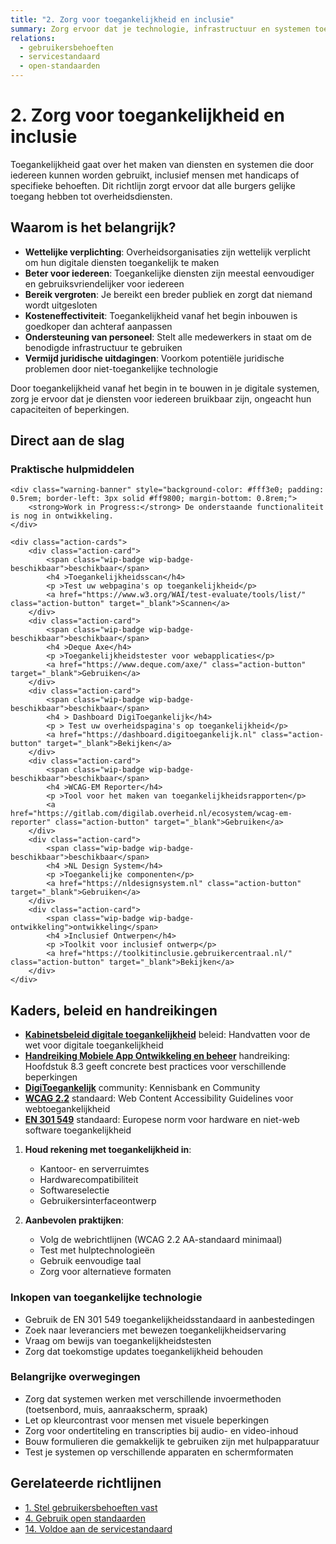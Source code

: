 ```yaml
---
title: "2. Zorg voor toegankelijkheid en inclusie"
summary: Zorg ervoor dat je technologie, infrastructuur en systemen toegankelijk en inclusief zijn voor alle gebruikers.
relations:
  - gebruikersbehoeften
  - servicestandaard
  - open-standaarden
---
```


# 2. Zorg voor toegankelijkheid en inclusie

Toegankelijkheid gaat over het maken van diensten en systemen die door iedereen kunnen worden gebruikt, inclusief mensen met handicaps of specifieke behoeften. Dit richtlijn zorgt ervoor dat alle burgers gelijke toegang hebben tot overheidsdiensten.

## Waarom is het belangrijk?

- **Wettelijke verplichting**: Overheidsorganisaties zijn wettelijk verplicht om hun digitale diensten toegankelijk te maken
- **Beter voor iedereen**: Toegankelijke diensten zijn meestal eenvoudiger en gebruiksvriendelijker voor iedereen
- **Bereik vergroten**: Je bereikt een breder publiek en zorgt dat niemand wordt uitgesloten
- **Kosteneffectiviteit**: Toegankelijkheid vanaf het begin inbouwen is goedkoper dan achteraf aanpassen
- **Ondersteuning van personeel**: Stelt alle medewerkers in staat om de benodigde infrastructuur te gebruiken
- **Vermijd juridische uitdagingen**: Voorkom potentiële juridische problemen door niet-toegankelijke technologie

Door toegankelijkheid vanaf het begin in te bouwen in je digitale systemen, zorg je ervoor dat je diensten voor iedereen bruikbaar zijn, ongeacht hun capaciteiten of beperkingen.

## Direct aan de slag

<div class="direct-aan-de-slag">
    <h3>Praktische hulpmiddelen</h3>

    <div class="warning-banner" style="background-color: #fff3e0; padding: 0.5rem; border-left: 3px solid #ff9800; margin-bottom: 0.8rem;">
        <strong>Work in Progress:</strong> De onderstaande functionaliteit is nog in ontwikkeling.
    </div>

    <div class="action-cards">
        <div class="action-card">
            <span class="wip-badge wip-badge-beschikbaar">beschikbaar</span>
            <h4 >Toegankelijkheidsscan</h4>
            <p >Test uw webpagina's op toegankelijkheid</p>
            <a href="https://www.w3.org/WAI/test-evaluate/tools/list/" class="action-button" target="_blank">Scannen</a>
        </div>
        <div class="action-card">
            <span class="wip-badge wip-badge-beschikbaar">beschikbaar</span>
            <h4 >Deque Axe</h4>
            <p >Toegankelijkheidstester voor webapplicaties</p>
            <a href="https://www.deque.com/axe/" class="action-button" target="_blank">Gebruiken</a>
        </div>
        <div class="action-card">
            <span class="wip-badge wip-badge-beschikbaar">beschikbaar</span>
            <h4 > Dashboard DigiToegankelijk</h4>
            <p > Test uw overheidspagina's op toegankelijkheid</p>
            <a href="https://dashboard.digitoegankelijk.nl" class="action-button" target="_blank">Bekijken</a>
        </div>
        <div class="action-card">
            <span class="wip-badge wip-badge-beschikbaar">beschikbaar</span>
            <h4 >WCAG-EM Reporter</h4>
            <p >Tool voor het maken van toegankelijkheidsrapporten</p>
            <a href="https://gitlab.com/digilab.overheid.nl/ecosystem/wcag-em-reporter" class="action-button" target="_blank">Gebruiken</a>
        </div>
        <div class="action-card">
            <span class="wip-badge wip-badge-beschikbaar">beschikbaar</span>
            <h4 >NL Design System</h4>
            <p >Toegankelijke componenten</p>
            <a href="https://nldesignsystem.nl" class="action-button" target="_blank">Gebruiken</a>
        </div>
        <div class="action-card">
            <span class="wip-badge wip-badge-ontwikkeling">ontwikkeling</span>
            <h4 >Inclusief Ontwerpen</h4>
            <p >Toolkit voor inclusief ontwerp</p>
            <a href="https://toolkitinclusie.gebruikercentraal.nl/" class="action-button" target="_blank">Bekijken</a>
        </div>
    </div>
</div>

## Kaders, beleid en handreikingen

- **[Kabinetsbeleid digitale toegankelijkheid](https://www.digitaleoverheid.nl/overzicht-van-alle-onderwerpen/digitale-inclusie/digitaal-toegankelijk/beleid/)** <span class="badge badge-beleid">beleid</span>: Handvatten voor de wet voor digitale toegankelijkheid
- **[Handreiking Mobiele App Ontwikkeling en beheer](https://www.noraonline.nl/images/noraonline/2/26/Handreiking_Mobiele_App_4.0.pdf)** <span class="badge badge-handreiking">handreiking</span>: Hoofdstuk 8.3 geeft concrete best practices voor verschillende beperkingen
- **[DigiToegankelijk](https://digitoegankelijk.nl)** <span class="badge badge-community">community</span>: Kennisbank en Community
- **[WCAG 2.2](https://www.w3.org/TR/WCAG22/)** <span class="badge badge-standaard">standaard</span>: Web Content Accessibility Guidelines voor webtoegankelijkheid
- **[EN 301 549](https://www.etsi.org/deliver/etsi_en/301500_301599/301549/03.02.01_60/en_301549v030201p.pdf)** <span class="badge badge-standaard">standaard</span>: Europese norm voor hardware en niet-web software toegankelijkheid

1. **Houd rekening met toegankelijkheid in**:
    - Kantoor- en serverruimtes
    - Hardwarecompatibiliteit
    - Softwareselectie
    - Gebruikersinterfaceontwerp

2. **Aanbevolen praktijken**:
    - Volg de webrichtlijnen (WCAG 2.2 AA-standaard minimaal)
    - Test met hulptechnologieën
    - Gebruik eenvoudige taal
    - Zorg voor alternatieve formaten

### Inkopen van toegankelijke technologie

- Gebruik de EN 301 549 toegankelijkheidsstandaard in aanbestedingen
- Zoek naar leveranciers met bewezen toegankelijkheidservaring
- Vraag om bewijs van toegankelijkheidstesten
- Zorg dat toekomstige updates toegankelijkheid behouden

### Belangrijke overwegingen

- Zorg dat systemen werken met verschillende invoermethoden (toetsenbord, muis, aanraakscherm, spraak)
- Let op kleurcontrast voor mensen met visuele beperkingen
- Zorg voor ondertiteling en transcripties bij audio- en video-inhoud
- Bouw formulieren die gemakkelijk te gebruiken zijn met hulpapparatuur
- Test je systemen op verschillende apparaten en schermformaten

## Gerelateerde richtlijnen

- [1. Stel gebruikersbehoeften vast](../gebruikersbehoeften/index.md)
- [4. Gebruik open standaarden](../open-standaarden/index.md)
- [14. Voldoe aan de servicestandaard](../servicestandaard/index.md)
